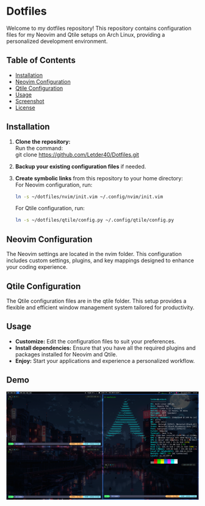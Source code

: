 # Dotfiles

Welcome to my dotfiles repository! This repository contains configuration files for my Neovim and Qtile setups on Arch Linux, providing a personalized development environment.

## Table of Contents

- [Installation](#installation)
- [Neovim Configuration](#neovim-configuration)
- [Qtile Configuration](#qtile-configuration)
- [Usage](#usage)
- [Screenshot](#screenshot)
- [License](#license)

## Installation

1. **Clone the repository:**  
   Run the command:  
   git clone https://github.com/Letder40/Dotfiles.git

2. **Backup your existing configuration files** if needed.

3. **Create symbolic links** from this repository to your home directory:  
   For Neovim configuration, run:  
   ```bash
   ln -s ~/dotfiles/nvim/init.vim ~/.config/nvim/init.vim  
   ```
   For Qtile configuration, run:  
   ```bash
   ln -s ~/dotfiles/qtile/config.py ~/.config/qtile/config.py
   ```

## Neovim Configuration

The Neovim settings are located in the nvim folder. This configuration includes custom settings, plugins, and key mappings designed to enhance your coding experience.

## Qtile Configuration

The Qtile configuration files are in the qtile folder. This setup provides a flexible and efficient window management system tailored for productivity.

## Usage

- **Customize:** Edit the configuration files to suit your preferences.
- **Install dependencies:** Ensure that you have all the required plugins and packages installed for Neovim and Qtile.
- **Enjoy:** Start your applications and experience a personalized workflow.

## Demo

![Setup Demo](./demo.png)

